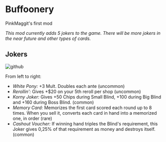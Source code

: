 # Buffoonery 
PinkMaggit's first mod

*This mod currently adds 5 jokers to the game. There will be more jokers in the near future and other types of cards.*

## Jokers
![github](https://github.com/user-attachments/assets/08987a7d-47a9-47dd-9ea8-adb2fb6ed98f)

From left to right:
+ *White Pony:* +3 Mult. Doubles each ante (uncommon)
+ *Rerollin':* Gives +$20 on your 5th reroll per shop (uncommon)
+ *Korny Joker:* Gives +50 Chips during Small Blind, +100 during Big Blind and +160 during Boss Blind. (common)
+ *Memory Card:* Memorizes the first card scored each round up to 8 times. When you sell it, converts each card in hand into a memorized one, in order (rare)
+ *Cashout Voucher:* If winning hand triples the Blind's requirement, this Joker gives 0,25% of that requirement as money and destroys itself. (common)
